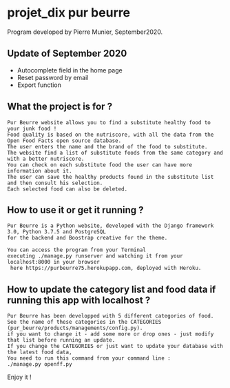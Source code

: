
# projet_dix pur beurre

Program developed by Pierre Munier, September2020.

## Update of September 2020

- Autocomplete field in the home page
- Reset password by email
- Export function

## What the project is for ?

    Pur Beurre website allows you to find a substitute healthy food to your junk food !
    Food quality is based on the nutriscore, with all the data from the Open Food Facts open source database.
    The user enters the name and the brand of the food to substitute. 
    The website find a list of substitute foods from the same category and with a better nutriscore.
    You can check on each substitute food the user can have more information about it.
    The user can save the healthy products found in the substitute list and then consult his selection.
    Each selected food can also be deleted.

## How to use it or get it running ?

    Pur Beurre is a Python website, developed with the Django framework 3.0, Python 3.7.5 and PostgreSQL 
    for the backend and Boostrap creative for the theme.

    You can access the program from your Terminal 
    executing ./manage.py runserver and watching it from your localhost:8000 in your browser 
     here https://purbeurre75.herokupapp.com, deployed with Heroku.

## How to update the category list and food data if running this app with localhost ?

    Pur Beurre has been developped with 5 different categories of food. 
    See the name of these categories in the CATEGORIES (pur_beurre/products/managements/config.py).     
    if you want to change it - add some more or drop ones - just modify that list before running an update.
    If you change the CATEGORIES or just want to update your database with the latest food data, 
    You need to run this command from your command line :
    ./manage.py openff.py

Enjoy it !
